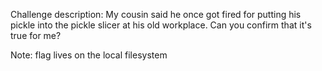 Challenge description: My cousin said he once got fired for putting his pickle into the pickle slicer at his old workplace. Can you confirm that it's true for me?

Note: flag lives on the local filesystem